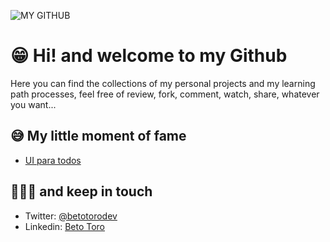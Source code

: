 ![MY GITHUB](https://i.imgur.com/NxIb9LT.png)
# 😁 Hi! and welcome to my Github
Here you can find the collections of my personal projects and my learning path processes, feel free of review, fork, comment, watch, share, whatever you want...

## 😅 My little moment of fame
- [UI para todos](https://www.youtube.com/watch?v=GD8bY4AX_Lo)

## 🎅🏼🎄 and keep in touch 
- Twitter: [@betotorodev](https://twitter.com/betotorodev "@betotorodev")
- Linkedin: [Beto Toro](https://www.linkedin.com/in/beto-toro-859b811a6/ "Beto Toro")
